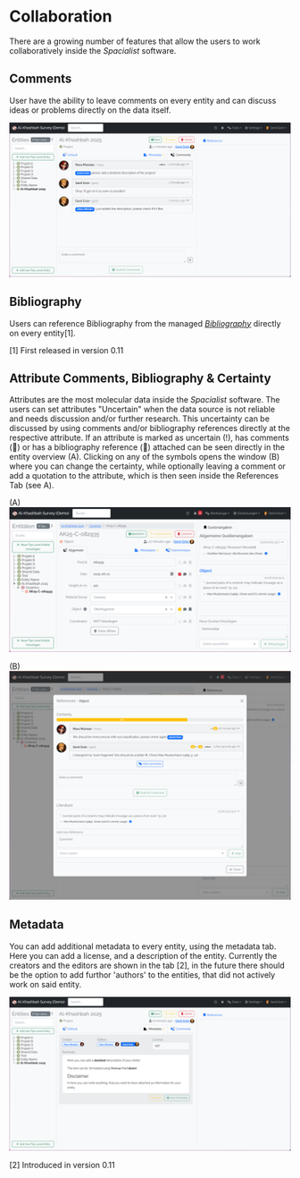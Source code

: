# Collaboration

There are a growing number of features that allow the users to work collaboratively inside the _Spacialist_ software.

## Comments

User have the ability to leave comments on every entity and can discuss ideas or problems directly on the data itself.

![Image of an example of a discussion inside the comments](./images/collaboration/comments.png)


## Bibliography

Users can reference Bibliography from the managed [_Bibliography_](./bibliography.md) directly on every entity[1].

[1]  First released in version 0.11


## Attribute Comments, Bibliography & Certainty 

Attributes are the most molecular data inside the _Spacialist_ software. The users can set attributes "Uncertain" when the data source is not reliable and needs discussion and/or further research. This uncertainty can be discussed by using comments and/or bibliography references directly at the respective attribute. If an attribute is marked as uncertain (!), has comments (💬) or has a bibliography reference (🔖) attached can be seen directly in the entity overview (A). Clicking on any of the symbols opens the window (B) where you can change the certainty, while optionally leaving a comment or add a quotation to the attribute, which is then seen inside the References Tab (see A).

(A) ![Image of the entity overview showing the icons representing the Comments, Bibliography or Certainty](./images/collaboration/certainty_overview.png)

(B)
![Image of the certainty modal, presenting the Comment, Bibliography and Certainty sections](./images/collaboration/certainty.png)


## Metadata

You can add additional metadata to every entity, using the metadata tab. Here you can add a license, and a description of the entity.
Currently the creators and the editors are shown in the tab [2], in the future there should be the option to add furthor 'authors' 
to the entities, that did not actively work on said entity.

![Image of the metadata tab](./images/collaboration/metadata.png)

[2] Introduced in version 0.11